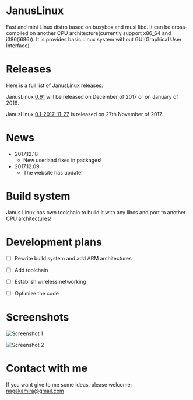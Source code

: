 # JanusLinux


Fast and mini Linux distro based on busybox and musl libc. It can be cross-compiled on another CPU architecture(currently support x86_64 and i386(i686)).
It is provides basic Linux system without GUI(Graphical User Interface).


# Releases

Here is a full list of JanusLinux releases:

JanusLinux [0.91](about:blank) will be released on December of 2017 or on January of 2018.

JanusLinux [0.1-2017-11-27](https://github.com/protonesso/janus/releases/2017-11-27) is released on 27th November of 2017.


# News
 * 2017.12.18
   * New userland fixes in packages!
 * 2017.12.09
   * The website has update!


# Build system


Janus Linux has own toolchain to build it with any libcs and port to another CPU architectures!


# Development plans


- [ ] Rewrite build system and add ARM architectures
- [ ] Add toolchain
- [ ] Establish wireless networking
- [ ] Optimize the code


# Screenshots


![Screenshot 1](https://github.com/protonesso/janus/raw/master/www/Screenshot%20from%202017-11-27%2017-11-38.png)


![Screenshot 2](https://github.com/protonesso/janus/raw/master/www/Screenshot%20from%202017-11-27%2017-12-57.png)


# Contact with me


If you want give to me some ideas, please welcome: nagakamira@gmail.com 
